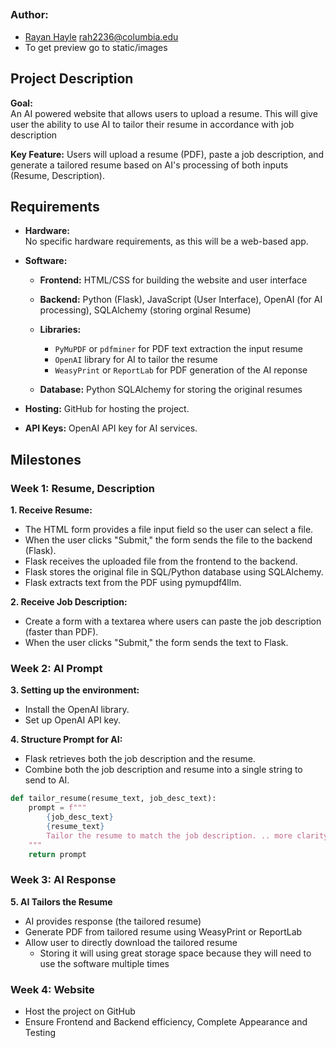 ## <AI-Powered Resume Tailoring Website>

### Author:
- [Rayan Hayle](https://github.com/...) <rah2236@columbia.edu>
- To get preview go to static/images 

## Project Description

**Goal:**  
An AI powered website that allows users to upload a resume. This will give user the ability to use AI to tailor their resume in accordance with job description

 **Key Feature:** Users will upload a resume (PDF), paste a job description, and generate a tailored resume based on AI's processing of both inputs (Resume, Description).

## Requirements

- **Hardware:**  
  No specific hardware requirements, as this will be a web-based app.
  
- **Software:**
  - **Frontend:** HTML/CSS for building the website and user interface
  -  **Backend:** Python (Flask), JavaScript (User Interface),  OpenAI (for AI processing), SQLAlchemy (storing orginal Resume)

  - **Libraries:**
    - `PyMuPDF` or `pdfminer` for PDF text extraction the input resume 
    - `OpenAI` library for AI to tailor the  resume 
    - `WeasyPrint` or `ReportLab` for PDF generation of the AI reponse
  - **Database:** Python SQLAlchemy for storing the original resumes 
  
- **Hosting:** GitHub for hosting the project.

- **API Keys:** OpenAI API key for AI services.

## Milestones

### Week 1: Resume, Description
**1. Receive Resume:**
- The HTML form provides a file input field so the user can select a file.
- When the user clicks "Submit," the form sends the file to the backend (Flask).
- Flask receives the uploaded file from the frontend to the backend.
- Flask stores the original file in SQL/Python database using SQLAlchemy.
- Flask extracts text from the PDF using pymupdf4llm.

**2. Receive Job Description:**
- Create a form with a textarea where users can paste the job description (faster than PDF).
- When the user clicks "Submit," the form sends the text to Flask.

### Week 2: AI Prompt
**3. Setting up the environment:**
- Install the OpenAI library.
- Set up OpenAI API key.

**4. Structure Prompt for AI:**
- Flask retrieves both the job description and the resume.
- Combine both the job description and resume into a single string to send to AI.

```python
def tailor_resume(resume_text, job_desc_text):
    prompt = f"""
        {job_desc_text}
        {resume_text}
        Tailor the resume to match the job description. .. more clarity 
    """
    return prompt
```
### Week 3: AI Response  
**5. AI Tailors the Resume**
- AI provides response (the tailored resume)
- Generate PDF from tailored resume using WeasyPrint or ReportLab
- Allow user to directly download the tailored resume  
  - Storing it will using great storage space because they will need to use the software multiple times

### Week 4: Website 
- Host the project on GitHub
- Ensure Frontend and Backend efficiency, Complete Appearance and Testing


